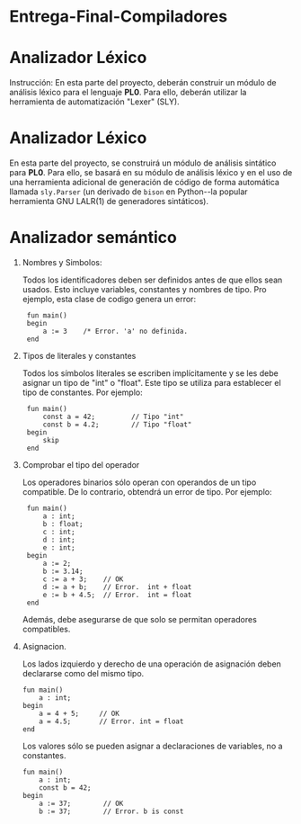 # Entrega-Final-Compiladores

# Analizador Léxico
Instrucción: En esta parte del proyecto, deberán construir un módulo de 
análisis léxico para el lenguaje **PL0**.  Para ello, deberán 
utilizar la herramienta de automatización "Lexer" (SLY).
# Analizador Léxico
En esta parte del proyecto, se construirá un módulo de análisis
sintático para **PL0**. Para ello, se basará en su módulo de
análisis léxico y en el uso de una herramienta adicional de
generación de código de forma automática llamada `sly.Parser`
(un derivado de `bison` en Python--la popular herramienta 
GNU LALR(1) de generadores sintáticos).
# Analizador semántico

1. Nombres y Simbolos:

	Todos los identificadores deben ser definidos antes de que ellos sean usados. Esto incluye variables, constantes y nombres de tipo. Pro ejemplo, esta clase de codigo genera un error:

		fun main()
		begin
			a := 3    /* Error. 'a' no definida.
		end

2. Tipos de literales y constantes

	Todos los símbolos literales se escriben implícitamente y se les debe asignar un tipo de "int" o "float". Este tipo se utiliza para establecer el tipo de constantes. Por ejemplo:

		fun main()
			const a = 42;         // Tipo "int"
			const b = 4.2;        // Tipo "float"
		begin
			skip
		end

3. Comprobar el tipo del operador

	Los operadores binarios sólo operan con operandos de un tipo compatible.
	De lo contrario, obtendrá un error de tipo. Por ejemplo:

		fun main()
			a : int;
			b : float;
			c : int;
			d : int;
			e : int;
		begin
			a := 2;
			b := 3.14;
			c := a + 3;    // OK
			d := a + b;    // Error.  int + float
			e := b + 4.5;  // Error.  int = float
		end

	Además, debe asegurarse de que solo se permitan operadores compatibles.

4.  Asignacion.

	Los lados izquierdo y derecho de una operación de asignación deben declararse como del mismo tipo.

		fun main()
			a : int;
		begin
			a = 4 + 5;     // OK
			a = 4.5;       // Error. int = float
		end

	Los valores sólo se pueden asignar a declaraciones de variables, no a constantes.

		fun main()
			a : int;
			const b = 42;
		begin
			a := 37;        // OK
			b := 37;        // Error. b is const
